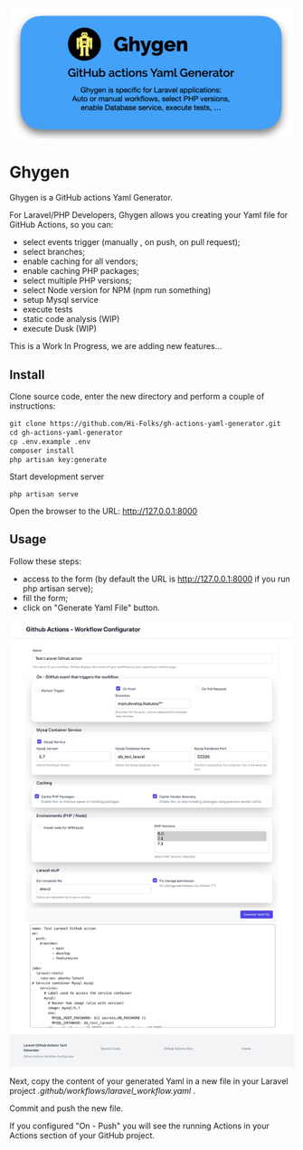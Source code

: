 ![Ghygen](ghygen-github-actions-yaml-generator-laravel.png "Ghygen")

# Ghygen
Ghygen is a GitHub actions Yaml Generator.

For Laravel/PHP Developers, Ghygen allows you creating your Yaml file for GitHub Actions, so you can:

- select events trigger (manually , on push, on pull request);
- select branches;
- enable caching for all vendors;
- enable caching PHP packages;
- select multiple PHP versions;
- select Node version for NPM (npm run something)
- setup Mysql service
- execute tests
- static code analysis (WIP)
- execute Dusk (WIP)

This is a Work In Progress, we are adding new features...

## Install
Clone source code, enter the new directory and perform a couple of instructions:
```shell
git clone https://github.com/Hi-Folks/gh-actions-yaml-generator.git
cd gh-actions-yaml-generator
cp .env.example .env
composer install
php artisan key:generate
```
Start development server
```shell
php artisan serve
```
Open the browser to the URL: http://127.0.0.1:8000

## Usage
Follow these steps:
- access to the form (by default the URL is http://127.0.0.1:8000 if you run php artisan serve);
- fill the form;
- click on "Generate Yaml File" button.

![github-actions-generator-laravel](github-actions-generator-laravel.png "github-actions-generator-laravel")

Next, copy the content of your generated Yaml in a new file in your Laravel project _.github/workflows/laravel_workflow.yaml_ .

Commit and push the new file.

If you configured "On - Push" you will see the running Actions in your Actions section of your GitHub project.

